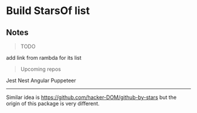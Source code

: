 # Build **StarsOf** list

## Notes

> TODO

add link from rambda for its list

> Upcoming repos

Jest
Nest
Angular
Puppeteer

---

Similar idea is https://github.com/hacker-DOM/github-by-stars but the origin of this package is very different.